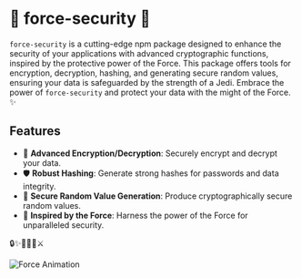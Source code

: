 # 🌟 force-security 🌟

`force-security` is a cutting-edge npm package designed to enhance the security of your applications with advanced cryptographic functions, inspired by the protective power of the Force. This package offers tools for encryption, decryption, hashing, and generating secure random values, ensuring your data is safeguarded by the strength of a Jedi. Embrace the power of `force-security` and protect your data with the might of the Force. ✨

## Features

- 🔐 **Advanced Encryption/Decryption**: Securely encrypt and decrypt your data.
- 🛡️ **Robust Hashing**: Generate strong hashes for passwords and data integrity.
- 🎲 **Secure Random Value Generation**: Produce cryptographically secure random values.
- 🌌 **Inspired by the Force**: Harness the power of the Force for unparalleled security.

🔒✨💫🔮🌠⚔️

![Force Animation](https://media.giphy.com/media/l3vR85PnGsBwu1PFK/giphy.gif)
